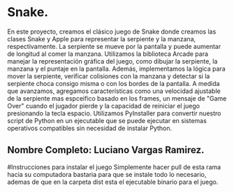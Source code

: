 # Snake.

En este proyecto, creamos el clásico juego de Snake donde creamos las clases Snake y Apple para representar la serpiente y la manzana, respectivamente. La serpiente se mueve por la pantalla y puede aumentar de longitud al comer la manzana. Utilizamos la biblioteca Arcade para manejar la representación gráfica del juego, como dibujar la serpiente, la manzana y el puntaje en la pantalla. Además, implementamos la lógica para mover la serpiente, verificar colisiones con la manzana y detectar si la serpiente choca consigo misma o con los bordes de la pantalla. A medida que avanzamos, agregamos características como una velocidad ajustable de la serpiente mas espceifico basado en los frames, un mensaje de "Game Over" cuando el jugador pierde y la capacidad de reiniciar el juego presionando la tecla espacio. Utilizamos PyInstaller para convertir nuestro script de Python en un ejecutable que se puede ejecutar en sistemas operativos compatibles sin necesidad de instalar Python.

## Nombre Completo: Luciano Vargas Ramirez.

#Instrucciones para instalar el juego
Simplemente hacer pull de esta rama hacia su computadora bastaria para que se instale todo lo necesario, ademas de que en la carpeta dist esta el ejecutable binario para el juego.

